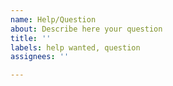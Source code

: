 ```yaml
---
name: Help/Question
about: Describe here your question
title: ''
labels: help wanted, question
assignees: ''

---
```

